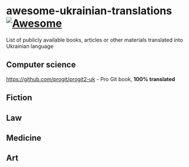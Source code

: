 # awesome-ukrainian-translations [![Awesome](https://cdn.rawgit.com/sindresorhus/awesome/d7305f38d29fed78fa85652e3a63e154dd8e8829/media/badge.svg)](https://github.com/sindresorhus/awesome)

List of publicly available books, articles or other materials translated into Ukrainian language

## Computer science
https://github.com/progit/progit2-uk - Pro Git book, __100% translated__
## Fiction
## Law
## Medicine
## Art
